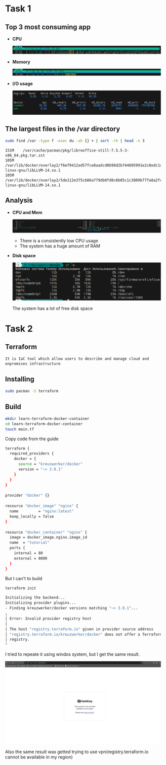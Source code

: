 # Task 1

## Top 3 most consuming app
    
- **CPU**

    ![Alt text](image.png)

- **Memory**

    ![Alt text](image-1.png)

- **I/O usage**

    ![Alt text](image-2.png)

## The largest files in the /var directory

```sh
sudo find /var -type f -exec du -ah {} + | sort -rh | head -n 3   
```                              
         
    151M    /var/cache/pacman/pkg/libreoffice-still-7.5.5-3-x86_64.pkg.tar.zst
    105M    /var/lib/docker/overlay2/f6ef9412ad57fce8aadcd0b98d2b744695991e2c8edc1a5b22cac81b0b82768f/merged/usr/lib/x86_64-linux-gnu/libLLVM-14.so.1
    105M    /var/lib/docker/overlay2/5de112e375cb86a779db0fd8c6b05c1c3809b77fa8a2fcc7ac8d214ac40733a2/diff/usr/lib/x86_64-linux-gnu/libLLVM-14.so.1

## Analysis

- **CPU and Mem**

    ![Alt text](image-3.png)

    - There is a consistently low CPU usage
    - The system has a huge amount of RAM

- **Disk space**

    ![Alt text](image-4.png)
    
    The system has a lot of free disk space

# Task 2

## Terraform

    It is IaC tool which allow users to describe and manage cloud and onpremises infrastructure

## Installing

```sh
sudo pacman -S terraform   
```

## Build

```sh
mkdir learn-terraform-docker-container
cd learn-terraform-docker-container
touch main.tf
```

Copy code from the guide

```sh
terraform {
  required_providers {
    docker = {
      source = "kreuzwerker/docker"
      version = "~> 3.0.1"
    }
  }
}

provider "docker" {}

resource "docker_image" "nginx" {
  name         = "nginx:latest"
  keep_locally = false
}

resource "docker_container" "nginx" {
  image = docker_image.nginx.image_id
  name  = "tutorial"
  ports {
    internal = 80
    external = 8000
  }
}
```

But I can't to build

```sh
terraform init
```

```sh
Initializing the backend...
Initializing provider plugins...
- Finding kreuzwerker/docker versions matching "~> 3.0.1"...
╷
│ Error: Invalid provider registry host
│ 
│ The host "registry.terraform.io" given in provider source address
│ "registry.terraform.io/kreuzwerker/docker" does not offer a Terraform provider
│ registry.
╵
```

I tried to repeate it using windos system, but I get the same result. 

![Alt text](image-5.png)

Also the same result was getted trying to use vpn(registry.terraform.io cannot be available in my region)